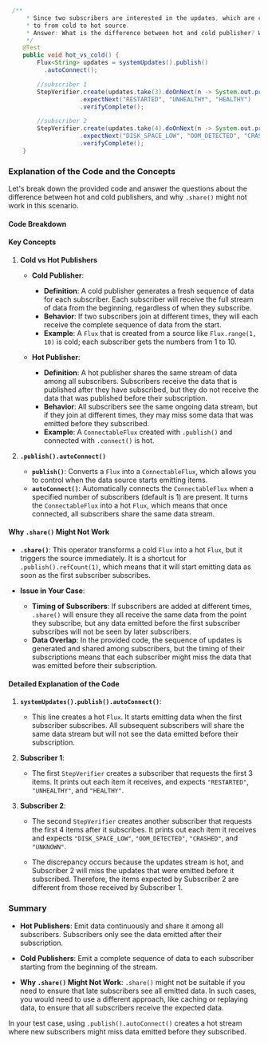 ```java
 /**
     * Since two subscribers are interested in the updates, which are coming from same source, convert `updates` stream
     * to from cold to hot source.
     * Answer: What is the difference between hot and cold publisher? Why does won't .share() work in this case?
     */
    @Test
    public void hot_vs_cold() {
        Flux<String> updates = systemUpdates().publish()
          .autoConnect();

        //subscriber 1
        StepVerifier.create(updates.take(3).doOnNext(n -> System.out.println("subscriber 1 got: " + n)))
                    .expectNext("RESTARTED", "UNHEALTHY", "HEALTHY")
                    .verifyComplete();

        //subscriber 2
        StepVerifier.create(updates.take(4).doOnNext(n -> System.out.println("subscriber 2 got: " + n)))
                    .expectNext("DISK_SPACE_LOW", "OOM_DETECTED", "CRASHED", "UNKNOWN")
                    .verifyComplete();
    }
```
### Explanation of the Code and the Concepts

Let's break down the provided code and answer the questions about the difference between hot and cold publishers, and why `.share()` might not work in this scenario.

#### Code Breakdown
#### Key Concepts

1. **Cold vs Hot Publishers**

    - **Cold Publisher**:
        - **Definition**: A cold publisher generates a fresh sequence of data for each subscriber. Each subscriber will receive the full stream of data from the beginning, regardless of when they subscribe.
        - **Behavior**: If two subscribers join at different times, they will each receive the complete sequence of data from the start.
        - **Example**: A `Flux` that is created from a source like `Flux.range(1, 10)` is cold; each subscriber gets the numbers from 1 to 10.

    - **Hot Publisher**:
        - **Definition**: A hot publisher shares the same stream of data among all subscribers. Subscribers receive the data that is published after they have subscribed, but they do not receive the data that was published before their subscription.
        - **Behavior**: All subscribers see the same ongoing data stream, but if they join at different times, they may miss some data that was emitted before they subscribed.
        - **Example**: A `ConnectableFlux` created with `.publish()` and connected with `.connect()` is hot.

2. **`.publish().autoConnect()`**

    - **`publish()`**: Converts a `Flux` into a `ConnectableFlux`, which allows you to control when the data source starts emitting items.
    - **`autoConnect()`**: Automatically connects the `ConnectableFlux` when a specified number of subscribers (default is 1) are present. It turns the `ConnectableFlux` into a hot `Flux`, which means that once connected, all subscribers share the same data stream.

#### Why `.share()` Might Not Work

- **`.share()`**: This operator transforms a cold `Flux` into a hot `Flux`, but it triggers the source immediately. It is a shortcut for `.publish().refCount(1)`, which means that it will start emitting data as soon as the first subscriber subscribes.

- **Issue in Your Case**:
    - **Timing of Subscribers**: If subscribers are added at different times, `.share()` will ensure they all receive the same data from the point they subscribe, but any data emitted before the first subscriber subscribes will not be seen by later subscribers.
    - **Data Overlap**: In the provided code, the sequence of updates is generated and shared among subscribers, but the timing of their subscriptions means that each subscriber might miss the data that was emitted before their subscription.

#### Detailed Explanation of the Code

1. **`systemUpdates().publish().autoConnect()`**:
    - This line creates a hot `Flux`. It starts emitting data when the first subscriber subscribes. All subsequent subscribers will share the same data stream but will not see the data emitted before their subscription.

2. **Subscriber 1**:
    - The first `StepVerifier` creates a subscriber that requests the first 3 items. It prints out each item it receives, and expects `"RESTARTED"`, `"UNHEALTHY"`, and `"HEALTHY"`.

3. **Subscriber 2**:
    - The second `StepVerifier` creates another subscriber that requests the first 4 items after it subscribes. It prints out each item it receives and expects `"DISK_SPACE_LOW"`, `"OOM_DETECTED"`, `"CRASHED"`, and `"UNKNOWN"`.

    - The discrepancy occurs because the updates stream is hot, and Subscriber 2 will miss the updates that were emitted before it subscribed. Therefore, the items expected by Subscriber 2 are different from those received by Subscriber 1.

### Summary

- **Hot Publishers**: Emit data continuously and share it among all subscribers. Subscribers only see the data emitted after their subscription.
- **Cold Publishers**: Emit a complete sequence of data to each subscriber starting from the beginning of the stream.

- **Why `.share()` Might Not Work**: `.share()` might not be suitable if you need to ensure that late subscribers see all emitted data. In such cases, you would need to use a different approach, like caching or replaying data, to ensure that all subscribers receive the expected data.

In your test case, using `.publish().autoConnect()` creates a hot stream where new subscribers might miss data emitted before they subscribed.